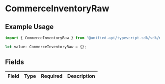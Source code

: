 # CommerceInventoryRaw

## Example Usage

```typescript
import { CommerceInventoryRaw } from "@unified-api/typescript-sdk/sdk/models/shared";

let value: CommerceInventoryRaw = {};
```

## Fields

| Field       | Type        | Required    | Description |
| ----------- | ----------- | ----------- | ----------- |